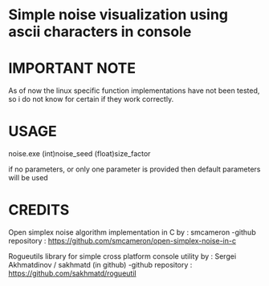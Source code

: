 # Simple noise visualization using ascii characters in console

# IMPORTANT NOTE 
As of now the linux specific function implementations have not been tested, so i do not know for certain if they work correctly.

# USAGE
noise.exe (int)noise_seed (float)size_factor

if no parameters, or only one parameter is provided then default parameters will be used 

# CREDITS
Open simplex noise algorithm implementation in C by : smcameron
    -github repository : https://github.com/smcameron/open-simplex-noise-in-c

Rogueutils library for simple cross platform console utility by : Sergei Akhmatdinov / sakhmatd (in github)
    -github repository : https://github.com/sakhmatd/rogueutil
